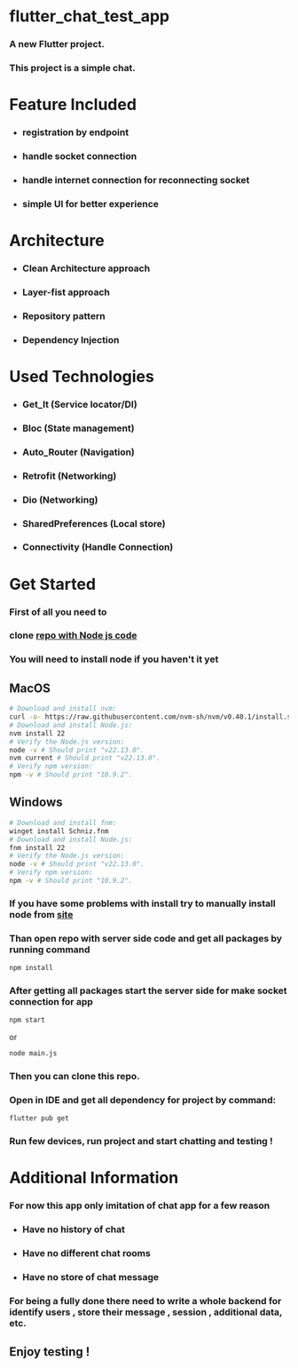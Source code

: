 # flutter_chat_test_app

### A new Flutter project.

### This project is a simple chat.

# Feature Included

- ### registration by endpoint
- ### handle socket connection
- ### handle internet connection for reconnecting socket
- ### simple UI for better experience

# Architecture

- ### Clean Architecture approach
- ### Layer-fist approach
- ### Repository pattern
- ### Dependency Injection

# Used Technologies

- ### Get_It (Service locator/DI)
- ### Bloc (State management)
- ### Auto_Router (Navigation)
- ### Retrofit (Networking)
- ### Dio (Networking)
- ### SharedPreferences (Local store)
- ### Connectivity (Handle Connection)

# Get Started

### First of all you need to

### clone [repo with Node js code](https://github.com/Andestrial123/Socket-Server-Template)

### You will need to install node if you haven't it yet

## MacOS

```bash
# Download and install nvm:
curl -o- https://raw.githubusercontent.com/nvm-sh/nvm/v0.40.1/install.sh | bash
# Download and install Node.js:
nvm install 22
# Verify the Node.js version:
node -v # Should print "v22.13.0".
nvm current # Should print "v22.13.0".
# Verify npm version:
npm -v # Should print "10.9.2".
```

## Windows

```bash
# Download and install fnm:
winget install Schniz.fnm
# Download and install Node.js:
fnm install 22
# Verify the Node.js version:
node -v # Should print "v22.13.0".
# Verify npm version:
npm -v # Should print "10.9.2".
```
### If you have some problems with install try to manually install node from [site](https://github.com/Andestrial123/Socket-Server-Template)
### Than open repo with server side code and get all packages by running command

```bash
npm install
```

### After getting all packages start the server side for make socket connection for app

```bash
npm start 
```
or

```bash
node main.js
```

### Then you can clone this repo.

### Open in IDE and get all dependency for project by command:

```bash
flutter pub get
```

### Run few devices, run project and start chatting and testing !

# Additional Information

### For now this app only imitation of chat app for a few reason

- ### Have no history of chat
- ### Have no different chat rooms
- ### Have no store of chat message

### For being a fully done there need to write a whole backend for identify users , store their message , session , additional data, etc.

## Enjoy testing !
